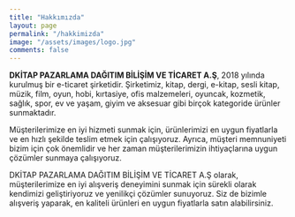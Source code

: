 ```yaml
---
title: "Hakkımızda"
layout: page
permalink: "/hakkimizda"
image: "/assets/images/logo.jpg"
comments: false
---
```


**DKİTAP PAZARLAMA DAĞITIM BİLİŞİM VE TİCARET A.Ş**, 2018 yılında kurulmuş bir e-ticaret şirketidir. Şirketimiz, kitap, dergi, e-kitap, sesli kitap, müzik, film, oyun, hobi, kırtasiye, ofis malzemeleri, oyuncak, kozmetik, sağlık, spor, ev ve yaşam, giyim ve aksesuar gibi birçok kategoride ürünler sunmaktadır.

Müşterilerimize en iyi hizmeti sunmak için, ürünlerimizi en uygun fiyatlarla ve en hızlı şekilde teslim etmek için çalışıyoruz. Ayrıca, müşteri memnuniyeti bizim için çok önemlidir ve her zaman müşterilerimizin ihtiyaçlarına uygun çözümler sunmaya çalışıyoruz.

DKİTAP PAZARLAMA DAĞITIM BİLİŞİM VE TİCARET A.Ş olarak, müşterilerimize en iyi alışveriş deneyimini sunmak için sürekli olarak kendimizi geliştiriyoruz ve yenilikçi çözümler sunuyoruz. Siz de bizimle alışveriş yaparak, en kaliteli ürünleri en uygun fiyatlarla satın alabilirsiniz.
